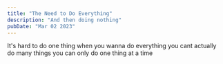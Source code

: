 ```yaml
---
title: "The Need to Do Everything"
description: "And then doing nothing"
pubDate: "Mar 02 2023"
---
```


It's hard to do one thing when you wanna do everything
you cant actually do many things
you can only do one thing at a time